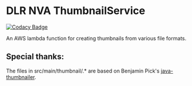 # DLR NVA ThumbnailService

[![Codacy Badge](https://app.codacy.com/project/badge/Grade/3ee840305ea343b6b0e77ea34075f92f)](https://www.codacy.com/gh/BIBSYSDEV/dlr-nva-thumbnailer/dashboard?utm_source=github.com&amp;utm_medium=referral&amp;utm_content=BIBSYSDEV/dlr-nva-thumbnailer&amp;utm_campaign=Badge_Grade)

An AWS lambda function for creating thumbnails from various file formats.

## Special thanks:

The files in src/main/thumbnail/.* are based on Benjamin Pick's [java-thumbnailer](https://github.com/benjaminpick/java-thumbnailer).
